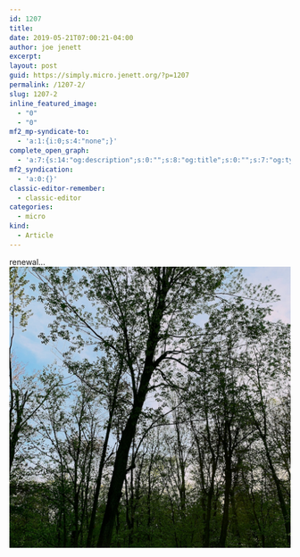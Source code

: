 ```yaml
---
id: 1207
title: 
date: 2019-05-21T07:00:21-04:00
author: joe jenett
excerpt: 
layout: post
guid: https://simply.micro.jenett.org/?p=1207
permalink: /1207-2/
slug: 1207-2
inline_featured_image:
  - "0"
  - "0"
mf2_mp-syndicate-to:
  - 'a:1:{i:0;s:4:"none";}'
complete_open_graph:
  - 'a:7:{s:14:"og:description";s:0:"";s:8:"og:title";s:0:"";s:7:"og:type";s:0:"";s:12:"twitter:card";s:7:"summary";s:15:"twitter:creator";s:0:"";s:19:"twitter:description";s:0:"";s:8:"og:image";s:0:"";}'
mf2_syndication:
  - 'a:0:{}'
classic-editor-remember:
  - classic-editor
categories:
  - micro
kind:
  - Article
---
```




renewal...  
[<img loading="lazy" class="alignnone size-full wp-image-1206" src="/wp-content/uploads/2020/06/renewal.jpg" alt="renewal" />](/wp-content/uploads/2020/06/renewal.jpg "zoom")